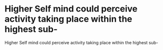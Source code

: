 # Higher Self mind could perceive activity taking place within the highest sub-

Higher Self mind could perceive activity taking place within the highest sub-